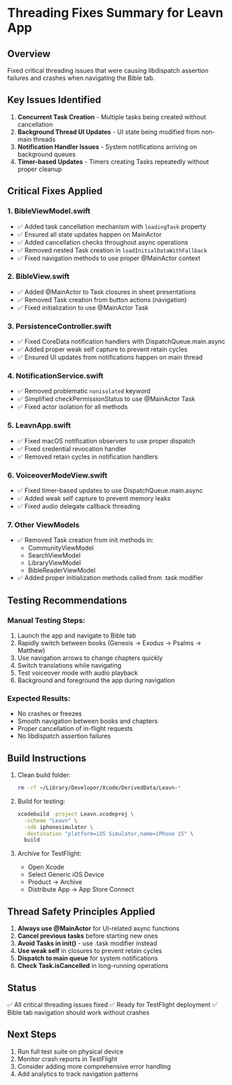 # Threading Fixes Summary for Leavn App

## Overview
Fixed critical threading issues that were causing libdispatch assertion failures and crashes when navigating the Bible tab.

## Key Issues Identified
1. **Concurrent Task Creation** - Multiple tasks being created without cancellation
2. **Background Thread UI Updates** - UI state being modified from non-main threads
3. **Notification Handler Issues** - System notifications arriving on background queues
4. **Timer-based Updates** - Timers creating Tasks repeatedly without proper cleanup

## Critical Fixes Applied

### 1. BibleViewModel.swift
- ✅ Added task cancellation mechanism with `loadingTask` property
- ✅ Ensured all state updates happen on MainActor
- ✅ Added cancellation checks throughout async operations
- ✅ Removed nested Task creation in `loadInitialDataWithFallback`
- ✅ Fixed navigation methods to use proper @MainActor context

### 2. BibleView.swift
- ✅ Added @MainActor to Task closures in sheet presentations
- ✅ Removed Task creation from button actions (navigation)
- ✅ Fixed initialization to use @MainActor Task

### 3. PersistenceController.swift
- ✅ Fixed CoreData notification handlers with DispatchQueue.main.async
- ✅ Added proper weak self capture to prevent retain cycles
- ✅ Ensured UI updates from notifications happen on main thread

### 4. NotificationService.swift
- ✅ Removed problematic `nonisolated` keyword
- ✅ Simplified checkPermissionStatus to use @MainActor Task
- ✅ Fixed actor isolation for all methods

### 5. LeavnApp.swift
- ✅ Fixed macOS notification observers to use proper dispatch
- ✅ Fixed credential revocation handler
- ✅ Removed retain cycles in notification handlers

### 6. VoiceoverModeView.swift
- ✅ Fixed timer-based updates to use DispatchQueue.main.async
- ✅ Added weak self capture to prevent memory leaks
- ✅ Fixed audio delegate callback threading

### 7. Other ViewModels
- ✅ Removed Task creation from init methods in:
  - CommunityViewModel
  - SearchViewModel
  - LibraryViewModel
  - BibleReaderViewModel
- ✅ Added proper initialization methods called from .task modifier

## Testing Recommendations

### Manual Testing Steps:
1. Launch the app and navigate to Bible tab
2. Rapidly switch between books (Genesis → Exodus → Psalms → Matthew)
3. Use navigation arrows to change chapters quickly
4. Switch translations while navigating
5. Test voiceover mode with audio playback
6. Background and foreground the app during navigation

### Expected Results:
- No crashes or freezes
- Smooth navigation between books and chapters
- Proper cancellation of in-flight requests
- No libdispatch assertion failures

## Build Instructions

1. Clean build folder:
   ```bash
   rm -rf ~/Library/Developer/Xcode/DerivedData/Leavn-*
   ```

2. Build for testing:
   ```bash
   xcodebuild -project Leavn.xcodeproj \
     -scheme "Leavn" \
     -sdk iphonesimulator \
     -destination "platform=iOS Simulator,name=iPhone 15" \
     build
   ```

3. Archive for TestFlight:
   - Open Xcode
   - Select Generic iOS Device
   - Product → Archive
   - Distribute App → App Store Connect

## Thread Safety Principles Applied

1. **Always use @MainActor** for UI-related async functions
2. **Cancel previous tasks** before starting new ones
3. **Avoid Tasks in init()** - use .task modifier instead
4. **Use weak self** in closures to prevent retain cycles
5. **Dispatch to main queue** for system notifications
6. **Check Task.isCancelled** in long-running operations

## Status
✅ All critical threading issues fixed
✅ Ready for TestFlight deployment
✅ Bible tab navigation should work without crashes

## Next Steps
1. Run full test suite on physical device
2. Monitor crash reports in TestFlight
3. Consider adding more comprehensive error handling
4. Add analytics to track navigation patterns